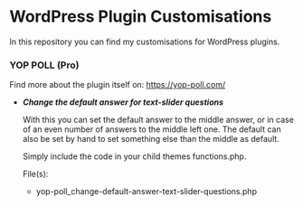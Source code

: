 # WordPress Plugin Customisations
In this repository you can find my customisations for WordPress plugins.


### YOP POLL (Pro)

Find more about the plugin itself on: https://yop-poll.com/

+ ***Change the default answer for text-slider questions***
   
   With this you can set the default answer to the middle answer, or in case of an even number of answers to the middle left one.
   The default can also be set by hand to set something else than the middle as default. 

   Simply include the code in your child themes functions.php.
   
   File(s):
   - yop-poll_change-default-answer-text-slider-questions.php
